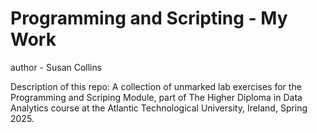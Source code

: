 # Programming and Scripting - My Work
author - Susan Collins

Description of this repo: A collection of unmarked lab exercises for the Programming and Scriping Module, part of The Higher Diploma in Data Analytics course at the Atlantic Technological University, Ireland, Spring 2025.
